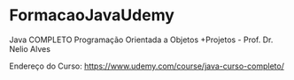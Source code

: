 # FormacaoJavaUdemy
Java COMPLETO Programação Orientada a Objetos +Projetos - Prof. Dr. Nelio Alves

Endereço do Curso: https://www.udemy.com/course/java-curso-completo/
